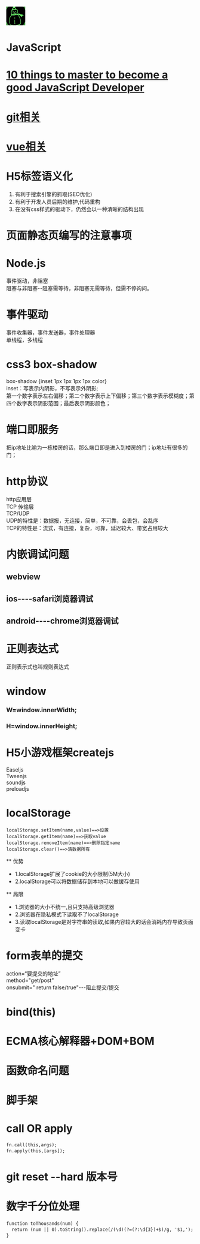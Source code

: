 
![img](https://github.com/studendzhoujun/jun/blob/master/static/img/txx.png)
# JavaScript
# [10 things to master to become a good JavaScript Developer](developer.md)
# [git相关](git.md)
# [vue相关](vue.md)

# H5标签语义化
1. 有利于搜索引擎的抓取(SEO优化)<br/>
2. 有利于开发人员后期的维护,代码重构<br/>
3. 在没有css样式的驱动下，仍然会以一种清晰的结构出现<br/>

# 页面静态页编写的注意事项
# Node.js
事件驱动，非阻塞<br/>
阻塞与非阻塞--阻塞需等待，非阻塞无需等待，但需不停询问。
# 事件驱动
事件收集器，事件发送器，事件处理器<br/>
单线程，多线程
# css3 box-shadow
box-shadow {inset 1px 1px 1px 1px color}<br/>
inset：写表示内阴影，不写表示外阴影;<br/>
第一个数字表示左右偏移；第二个数字表示上下偏移；第三个数字表示模糊度；第四个数字表示阴影范围；最后表示阴影颜色；
# 端口即服务
把ip地址比喻为一栋楼房的话，那么端口即是进入到楼房的门；ip地址有很多的门；
# http协议
http应用层<br/>
TCP 传输层<br/>
TCP/UDP<br/>
UDP的特性是：数据报，无连接，简单，不可靠，会丢包，会乱序<br/>
TCP的特性是：流式，有连接，复杂，可靠，延迟较大、带宽占用较大<br/>

# 内嵌调试问题
## webview<br/>
## ios----safari浏览器调试<br/>
## android----chrome浏览器调试<br/>
# 正则表达式
正则表示式也叫规则表达式
# window
### W=window.innerWidth;
### H=window.innerHeight;
# H5小游戏框架createjs
Easeljs<br/>
Tweenjs<br/>
soundjs<br/>
preloadjs<br/>

# localStorage
```
localStorage.setItem(name,value)==>设置
localStorage.getItem(name)==>获取value
localStorage.removeItem(name)==>删除指定name
localStorage.clear()==>清数据所有
```
** 优势
* 1.localStorage扩展了cookie的大小限制(5M大小)
* 2.localStorage可以将数据储存到本地可以做缓存使用

** 局限
* 1.浏览器的大小不统一,且只支持高级浏览器
* 2.浏览器在隐私模式下读取不了localStorage
* 3.读取localStorage是对字符串的读取,如果内容较大的话会消耗内存导致页面变卡

# form表单的提交
action=“要提交的地址”<br/>
method="get/post"<br/>
onsubmit=" return false/true"---阻止提交/提交

# bind(this)
# ECMA核心解释器+DOM+BOM
# 函数命名问题

# 脚手架

# call OR apply
```
fn.call(this,args);
fn.apply(this,[args]);
```
# git reset --hard 版本号

# 数字千分位处理
  ```
  function toThousands(num) {
    return (num || 0).toString().replace(/(\d)(?=(?:\d{3})+$)/g, '$1,');
  }
  ```